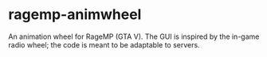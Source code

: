 # ragemp-animwheel
An animation wheel for RageMP (GTA V). The GUI is inspired by the in-game radio wheel; the code is meant to be adaptable to servers.
